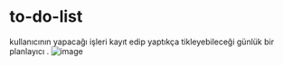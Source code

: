 # to-do-list
kullanıcının yapacağı işleri kayıt edip yaptıkça tikleyebileceği günlük bir planlayıcı .
![image](https://github.com/nurhanbal/to-do-list/assets/95723231/394beff0-6b7f-4598-81b4-f63e72f41a69) 

